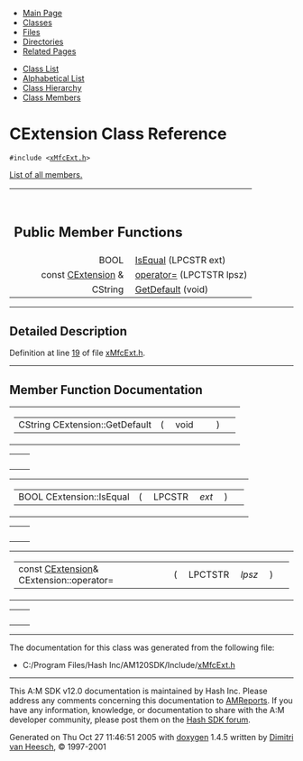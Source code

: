<div class="tabs">

- [Main Page](index.md)
- <span id="current">[Classes](annotated.md)</span>
- [Files](files.md)
- [Directories](dirs.md)
- [Related Pages](pages.md)

</div>

<div class="tabs">

- [Class List](annotated.md)
- [Alphabetical List](classes.md)
- [Class Hierarchy](hierarchy.md)
- [Class Members](functions.md)

</div>

# CExtension Class Reference

`#include <`<a href="xMfcExt_8h-source.md" class="el"><code>xMfcExt.h</code></a>`>`

[List of all members.](classCExtension-members.md)

<table data-border="0" data-cellpadding="0" data-cellspacing="0">
<colgroup>
<col style="width: 50%" />
<col style="width: 50%" />
</colgroup>
<tbody>
<tr>
<td></td>
<td></td>
</tr>
<tr>
<td colspan="2"><br />
&#10;<h2 id="public-member-functions">Public Member Functions</h2></td>
</tr>
<tr>
<td class="memItemLeft" style="text-align: right;" data-nowrap="" data-valign="top">BOOL </td>
<td class="memItemRight" data-valign="bottom"><a href="classCExtension.md#4ed08c5ed2f0a3d8d8079c3e1b359470" class="el">IsEqual</a> (LPCSTR ext)</td>
</tr>
<tr>
<td class="memItemLeft" style="text-align: right;" data-nowrap="" data-valign="top">const <a href="classCExtension.md" class="el">CExtension</a> &amp; </td>
<td class="memItemRight" data-valign="bottom"><a href="classCExtension.md#321e944b55ec412ec9bf251caca4d46e" class="el">operator=</a> (LPCTSTR lpsz)</td>
</tr>
<tr>
<td class="memItemLeft" style="text-align: right;" data-nowrap="" data-valign="top">CString </td>
<td class="memItemRight" data-valign="bottom"><a href="classCExtension.md#1d0ad8c7101a434bb4ee6896a5969fef" class="el">GetDefault</a> (void)</td>
</tr>
</tbody>
</table>

------------------------------------------------------------------------

<span id="_details"></span>

## Detailed Description

Definition at line <a href="xMfcExt_8h-source.md#l00019" class="el">19</a> of file <a href="xMfcExt_8h-source.md" class="el">xMfcExt.h</a>.

------------------------------------------------------------------------

## Member Function Documentation

<span id="1d0ad8c7101a434bb4ee6896a5969fef" class="anchor"></span>

<table class="mdTable" data-cellpadding="2" data-cellspacing="0">
<colgroup>
<col style="width: 100%" />
</colgroup>
<tbody>
<tr>
<td class="mdRow"><table data-cellpadding="0" data-cellspacing="0" data-border="0">
<tbody>
<tr>
<td class="md" data-nowrap="" data-valign="top">CString CExtension::GetDefault</td>
<td class="md" data-valign="top">( </td>
<td class="md" data-nowrap="" data-valign="top">void </td>
<td class="mdname1" data-valign="top" data-nowrap=""></td>
<td class="md" data-valign="top"> ) </td>
<td class="md" data-nowrap=""></td>
</tr>
</tbody>
</table></td>
</tr>
</tbody>
</table>

|     |     |
|-----|-----|
|     |     |

<span id="4ed08c5ed2f0a3d8d8079c3e1b359470" class="anchor"></span>

<table class="mdTable" data-cellpadding="2" data-cellspacing="0">
<colgroup>
<col style="width: 100%" />
</colgroup>
<tbody>
<tr>
<td class="mdRow"><table data-cellpadding="0" data-cellspacing="0" data-border="0">
<tbody>
<tr>
<td class="md" data-nowrap="" data-valign="top">BOOL CExtension::IsEqual</td>
<td class="md" data-valign="top">( </td>
<td class="md" data-nowrap="" data-valign="top">LPCSTR </td>
<td class="mdname1" data-valign="top" data-nowrap=""><em>ext</em></td>
<td class="md" data-valign="top"> ) </td>
<td class="md" data-nowrap=""></td>
</tr>
</tbody>
</table></td>
</tr>
</tbody>
</table>

|     |     |
|-----|-----|
|     |     |

<span id="321e944b55ec412ec9bf251caca4d46e" class="anchor"></span>

<table class="mdTable" data-cellpadding="2" data-cellspacing="0">
<colgroup>
<col style="width: 100%" />
</colgroup>
<tbody>
<tr>
<td class="mdRow"><table data-cellpadding="0" data-cellspacing="0" data-border="0">
<tbody>
<tr>
<td class="md" data-nowrap="" data-valign="top">const <a href="classCExtension.md" class="el">CExtension</a>&amp; CExtension::operator=</td>
<td class="md" data-valign="top">( </td>
<td class="md" data-nowrap="" data-valign="top">LPCTSTR </td>
<td class="mdname1" data-valign="top" data-nowrap=""><em>lpsz</em></td>
<td class="md" data-valign="top"> ) </td>
<td class="md" data-nowrap=""></td>
</tr>
</tbody>
</table></td>
</tr>
</tbody>
</table>

|     |     |
|-----|-----|
|     |     |

------------------------------------------------------------------------

The documentation for this class was generated from the following file:

- C:/Program Files/Hash Inc/AM120SDK/Include/<a href="xMfcExt_8h-source.md" class="el">xMfcExt.h</a>

------------------------------------------------------------------------

<span class="small">This A:M SDK v12.0 documentation is maintained by Hash Inc. Please address any comments concerning this documentation to [AMReports](http://www.hash.com/reports). If you have any information, knowledge, or documentation to share with the A:M developer community, please post them on the [Hash SDK forum](http://www.hash.com/forums/index.php?showforum=11).</span>

Generated on Thu Oct 27 11:46:51 2005 with [<span class="image placeholder" original-image-src="doxygen.png" original-image-title="" height="45" width="100" align="middle" border="0">doxygen</span>](http://www.doxygen.org/index.html) 1.4.5 written by [Dimitri van Heesch](mailto:dimitri@stack.nl), © 1997-2001
